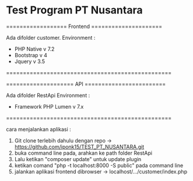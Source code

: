 # Test Program PT Nusantara
================== Frontend =====================

Ada difolder customer.
Environment : 
- PHP Native v 7.2
- Bootstrap v 4
- Jquery v 3.5

=================================================

==================== API ========================

Ada difolder RestApi
Environment : 
- Framework PHP Lumen v 7.x

=================================================


cara menjalankan aplikasi : 
1. Git clone terlebih dahulu dengan repo -> https://github.com/iponk15/TEST_PT_NUSANTARA.git
2. buka command line pada, arahkan ke path folder RestApi
3. Lalu ketikan "composer update" untuk update plugin
4. ketikan comand "php -t localhost:8000 -S public" pada command line
5. jalankan aplikasi frontend dibrowser -> localhost/.../customer/index.php

